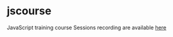 # jscourse
JavaScript training course
Sessions recording are available [here](https://drive.google.com/drive/folders/0B70WcViI1aNKMG1WMkVudEtOUjQ)
